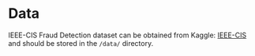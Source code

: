 # Data

IEEE-CIS Fraud Detection dataset can be obtained from Kaggle: [IEEE-CIS](https://www.kaggle.com/c/ieee-fraud-detection) and should be stored in the `/data/` directory.